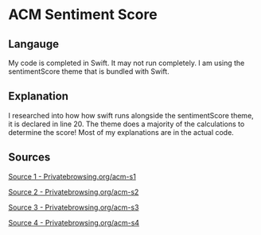 # ACM Sentiment Score

## Langauge

My code is completed in Swift. It may not run completely. I am using the sentimentScore theme that is bundled with Swift.

## Explanation
I researched into how how swift runs alongside the sentimentScore theme, it is declared in line 20. The theme does a majority of the calculations to determine the score! Most of my explanations are in the actual code.


## [](https://github.com/ACM-Research/Coding-Challenge-S21#question-one)Sources

[Source 1 - Privatebrowsing.org/acm-s1](privatebrowsing.org/acm-s1) 

[Source 2 - Privatebrowsing.org/acm-s2](privatebrowsing.org/acm-s2) 

[Source 3 - Privatebrowsing.org/acm-s3](privatebrowsing.org/acm-s3) 

[Source 4 - Privatebrowsing.org/acm-s4](privatebrowsing.org/acm-s4) 




